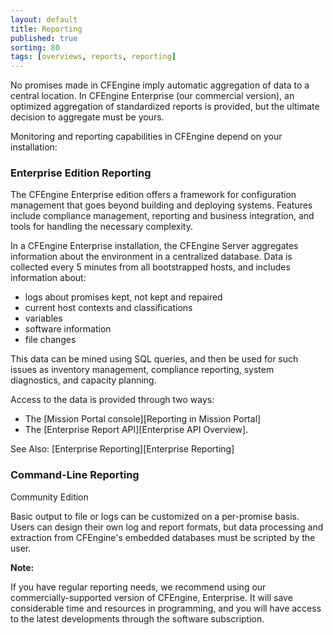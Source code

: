 ```yaml
---
layout: default
title: Reporting
published: true
sorting: 80
tags: [overviews, reports, reporting]
---
```


No promises made in CFEngine imply automatic aggregation of data to a central location. In
CFEngine Enterprise (our commercial version), an optimized aggregation of standardized
reports is provided, but the ultimate decision to aggregate must be yours.

Monitoring and reporting capabilities in CFEngine depend on your installation:

### Enterprise Edition Reporting

The CFEngine Enterprise edition offers a framework for configuration 
management that goes beyond building and deploying systems. Features include 
compliance management, reporting and business integration, and tools for 
handling the necessary complexity.

In a CFEngine Enterprise installation, the CFEngine Server aggregates 
information about the environment in a centralized database. Data is collected 
every 5 minutes from all bootstrapped hosts, and includes information about:

* logs about promises kept, not kept and repaired
* current host contexts and classifications
* variables
* software information
* file changes

This data can be mined using SQL queries, and then be used for such issues as inventory 
management, compliance reporting, system diagnostics, and capacity planning.

Access to the data is provided through two ways:

* The [Mission Portal console][Reporting in Mission Portal]
* The [Enterprise Report API][Enterprise API Overview].

See Also: [Enterprise Reporting][Enterprise Reporting]

### Command-Line Reporting

Community Edition 

Basic output to file or logs can be customized on a per-promise basis.
Users can design their own log and report formats, but data processing and extraction from
CFEngine's embedded databases must be scripted by the user.

**Note:**

If you have regular reporting needs, we recommend using our commercially-supported version
of CFEngine, Enterprise. It will save considerable time and resources in
programming, and you will have access to the latest developments through the software
subscription.

